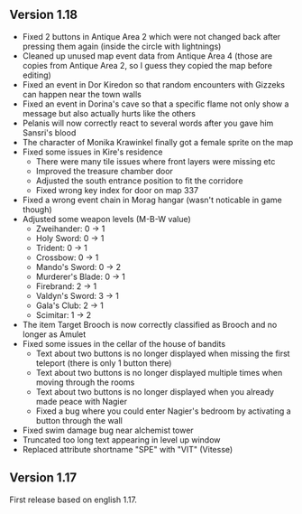 ## Version 1.18

- Fixed 2 buttons in Antique Area 2 which were not changed back after pressing them again (inside the circle with lightnings)
- Cleaned up unused map event data from Antique Area 4 (those are copies from Antique Area 2, so I guess they copied the map before editing)
- Fixed an event in Dor Kiredon so that random encounters with Gizzeks can happen near the town walls
- Fixed an event in Dorina's cave so that a specific flame not only show a message but also actually hurts like the others
- Pelanis will now correctly react to several words after you gave him Sansri's blood
- The character of Monika Krawinkel finally got a female sprite on the map
- Fixed some issues in Kire's residence
  - There were many tile issues where front layers were missing etc
  - Improved the treasure chamber door
  - Adjusted the south entrance position to fit the corridore
  - Fixed wrong key index for door on map 337
- Fixed a wrong event chain in Morag hangar (wasn't noticable in game though)
- Adjusted some weapon levels (M-B-W value)
  - Zweihander: 0 -> 1
  - Holy Sword: 0 -> 1
  - Trident: 0 -> 1
  - Crossbow: 0 -> 1
  - Mando's Sword: 0 -> 2
  - Murderer's Blade: 0 -> 1
  - Firebrand: 2 -> 1
  - Valdyn's Sword: 3 -> 1
  - Gala's Club: 2 -> 1
  - Scimitar: 1 -> 2
- The item Target Brooch is now correctly classified as Brooch and no longer as Amulet
- Fixed some issues in the cellar of the house of bandits
  - Text about two buttons is no longer displayed when missing the first teleport (there is only 1 button there)
  - Text about two buttons is no longer displayed multiple times when moving through the rooms
  - Text about two buttons is no longer displayed when you already made peace with Nagier
  - Fixed a bug where you could enter Nagier's bedroom by activating a button through the wall
- Fixed swim damage bug near alchemist tower
- Truncated too long text appearing in level up window
- Replaced attribute shortname "SPE" with "VIT" (Vitesse)

## Version 1.17

First release based on english 1.17.
